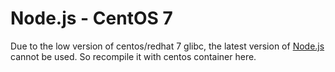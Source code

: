 # Node.js - CentOS 7

Due to the low version of centos/redhat 7 glibc, the latest version of [Node.js](https://nodejs.org/) cannot be used. So recompile it with centos container here.
